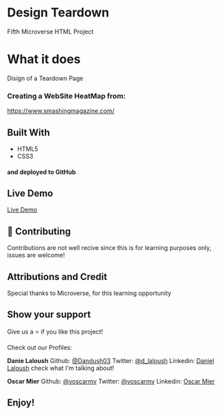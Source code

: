 # Design Teardown
Fifth Microverse HTML Project

# What it does
Disign of a Teardown Page

### Creating a WebSite HeatMap from:
https://www.smashingmagazine.com/

## Built With
- HTML5
- CSS3

#### and deployed to GitHub

## Live Demo
[Live Demo](https://dandush03.github.io/Design-Teardown/)

## 🤝 Contributing
Contributions are not well recive since this is for learning purposes only, issues are welcome!

## Attributions and Credit
Special thanks to Microverse, for this learning opportunity  

## Show your support
Give us a ⭐️ if you like this project!

Check out our Profiles:

**Danie Laloush**
Github: [@Dandush03](https://github.com/Dandush03)
Twitter: [@d_laloush](https://twitter.com/d_laloush)
Linkedin: [Daniel Laloush](https://www.linkedin.com/in/daniel-laloush-0a7331a9) check what I'm talking about!

**Oscar Mier**
Github: [@voscarmv](https://github.com/voscarmv)
Twitter: [@voscarmv](https://twitter.com/voscarmv)
Linkedin: [Oscar Mier](https://www.linkedin.com/in/oscar-mier-072984196/) 

## Enjoy!